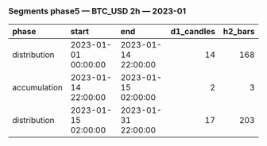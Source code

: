 ### Segments phase5 — BTC_USD 2h — 2023-01

| phase        | start               | end                 |   d1_candles |   h2_bars |
|:-------------|:--------------------|:--------------------|-------------:|----------:|
| distribution | 2023-01-01 00:00:00 | 2023-01-14 22:00:00 |           14 |       168 |
| accumulation | 2023-01-14 22:00:00 | 2023-01-15 02:00:00 |            2 |         3 |
| distribution | 2023-01-15 02:00:00 | 2023-01-31 22:00:00 |           17 |       203 |